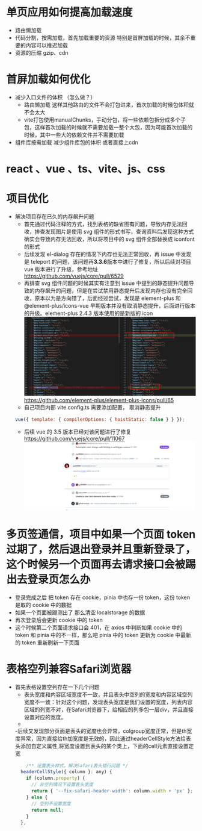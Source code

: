 # 单页应用如何提高加载速度

- 路由懒加载
- 代码分割，按需加载，首先加载重要的资源 特别是首屏加载的时候，其余不重要的内容可以推迟加载
- 资源的压缩 gzip、cdn

# 首屏加载如何优化

- 减少入口文件的体积 （怎么做？）
  - 路由懒加载 这样其他路由的文件不会打包进来，首次加载的时候包体积就不会太大
  - vite打包使用manualChunks，手动分包，将一些依赖包拆分成多个子包，这样首次加载的时候就不需要加载一整个大包，因为可能首次加载的时候，其中一些大的依赖文件并不需要加载
- 组件库按需加载 减少组件库包的体积 或者直接上cdn
   

# react 、vue 、ts、vite、js、css

# 项目优化

- 解决项目存在已久的内存飙升问题
  - 首先通过代码注释的方式，找到表格的缺省图有问题，导致内存无法回收，排查发现图片是使用 svg 组件的形式书写，查询资料后发现这种方式确实会导致内存无法回收，所以将项目中的 svg 组件全部替换成 iconfont 的形式
  - 后续发现 el-dialog 存在的情况下内存也无法正常回收，再 issue 中发现是 teleport 的问题，该问题再**3.3.6**版本中进行了修复，所以后续对项目 vue 版本进行了升级，参考地址 https://github.com/vuejs/core/pull/6529
  - 再排查 svg 组件问题的时候其实有注意到 issue 中提到的静态提升问题导致的内存飙升的问题，但是在尝试禁用静态提升后发现内存也没有完全回收，原本以为是方向错了，后面经过尝试，发现是 element-plus 和@element-plus/icons-vue 早期版本并没有取消静态提升，后面进行版本的升级。element-plus 2.4.3 版本使用的是新版的 icon
    ![alt text](image.png)
    https://github.com/element-plus/element-plus-icons/pull/65
  - 自己项目内部 vite.config.ts 需要添加配置， 取消静态提升
  ```js
  vue({ template: { compilerOptions: { hoistStatic: false } } });
  ```
  - 后续 vue 的 3.5 版本已经对该问题进行了修复  
    https://github.com/vuejs/core/pull/11067
    ![alt text](image-1.png)

# 多页签通信，项目中如果一个页面 token 过期了，然后退出登录并且重新登录了， 这个时候另一个页面再去请求接口会被踢出去登录页怎么办

- 登录完成之后 把 token 存在 cookie，pinia 中也存一份 token，这份 token 是取的 cookie 中的数据
- 如果一个页面被踢测出了 那么清空 localstorage 的数据
- 再次登录后会更新 cookie 中的 token
- 这个时候第二个页面请求接口会 401，在 axios 中判断如果 cookie 中的 token 和 pinia 中的不一样，那么吧 pinia 中的 token 更新为 cookie 中最新的 token 重新刷新一下页面



# 表格空列兼容Safari浏览器
- 首先表格设置空列存在一下几个问题
  - 表头宽度和内容区域宽度不一致，并且表头中空列的宽度和内容区域空列宽度不一致：针对这个问题，发现表头宽度是我们设置的宽度，列表内容区域的列宽不对，在Safari浏览器下，给相应的列多包一层div，并且直接设置对应的宽度。
  - 
  -后续又发现部分页面是表头的宽度也会异常，colgroup宽度正常，但是th宽度异常，因为直接给th加宽度是无效的，因此通过headerCellStyle方法给表头添加自定义属性,将宽度设置到表头的某个类上，下面的cell元素直接设置定宽
  ```js
      /** 设置表头样式，解决Safari表头错行问题 */
    headerCellStyle({ column }: any) {
      if (column.property) {
        // 非空列情况下设置表头宽度
        return { '--fix-safari-header-width': column.width + 'px' };
      } else {
        // 空列不设置宽度
        return null;
      }
    },
  ```